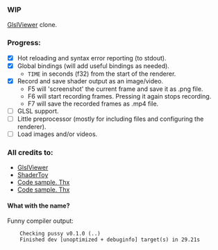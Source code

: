 ### WIP
[GlslViewer](https://github.com/patriciogonzalezvivo/glslViewer) clone.  

### Progress:
- [X] Hot reloading and syntax error reporting (to stdout).
- [X] Global bindings (will add useful bindings as needed).
  - `TIME` in seconds (f32) from the start of the renderer.
- [X] Record and save shader output as an image/video.
  - F5 will 'screenshot' the current frame and save it as .png file.
  - F6 will start recording frames. Pressing it again stops recording.
  - F7 will save the recorded frames as .mp4 file.
- [ ] GLSL support.
- [ ] Little preprocessor (mostly for including files and configuring the renderer).
- [ ] Load images and/or videos.

### All credits to:
- [GlslViewer](https://github.com/patriciogonzalezvivo/glslViewer)
- [ShaderToy](https://www.shadertoy.com/)
- [Code sample. Thx](https://github.com/compute-toys/wgpu-compute-toy)
- [Code sample. Thx](https://github.com/adamnemecek/shadertoy)

#### What with the name?
Funny compiler output:
```
    Checking pussy v0.1.0 (..)
    Finished dev [unoptimized + debuginfo] target(s) in 29.21s
```

